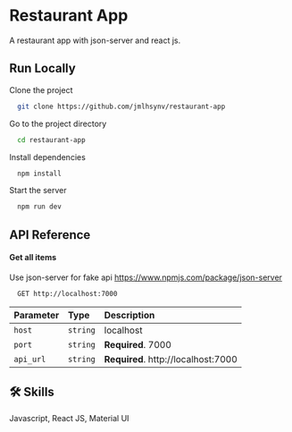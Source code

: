 # Restaurant App

A restaurant app with json-server and react js.

## Run Locally

Clone the project

```bash
  git clone https://github.com/jmlhsynv/restaurant-app
```

Go to the project directory

```bash
  cd restaurant-app
```

Install dependencies

```bash
  npm install
```

Start the server

```bash
  npm run dev
```

## API Reference

#### Get all items

Use json-server for fake api https://www.npmjs.com/package/json-server

```http
  GET http://localhost:7000
```

| Parameter | Type     | Description                         |
| :-------- | :------- | :---------------------------------- |
| `host`    | `string` | localhost                           |
| `port`    | `string` | **Required**. 7000                  |
| `api_url` | `string` | **Required**. http://localhost:7000 |

## 🛠 Skills

Javascript, React JS, Material UI
